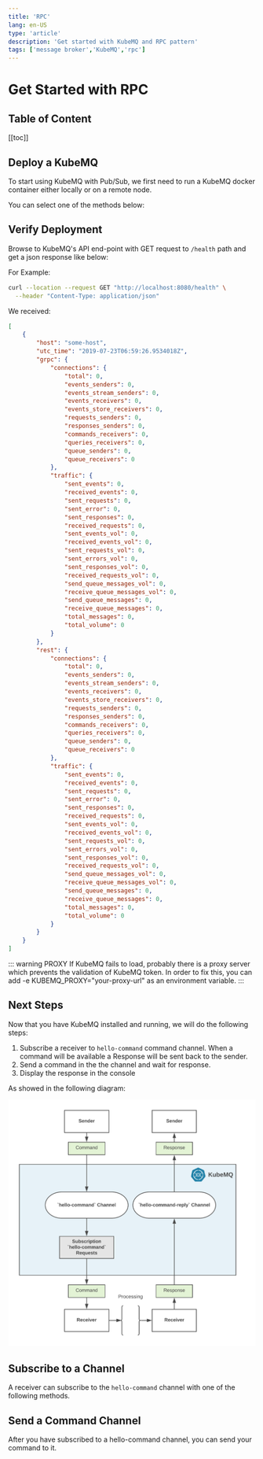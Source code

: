 ```yaml
---
title: 'RPC'
lang: en-US
type: 'article'
description: 'Get started with KubeMQ and RPC pattern'
tags: ['message broker','KubeMQ','rpc']
---
```

# Get Started with RPC

## Table of Content
[[toc]]

## Deploy a KubeMQ
To start using KubeMQ with Pub/Sub, we first need to run a KubeMQ docker container either locally or on a remote node.

You can select one of the methods below:

<CodeSwitcher :languages="{docker:'docker',kubernetes:'kubernetes',helm:`helm`,docker_compose:'docker-compose'}" :isolated="true">

<template v-slot:docker>


Pull and run KubeMQ Docker container:

``` bash
docker run -d -p 8080:8080 -p 50000:50000 -p 9090:9090 \
-v $PWD:/store -e KUBEMQ_TOKEN=<YOUR_KUBEMQ_TOKEN> kubemq/kubemq

```

</template>

<template v-slot:kubernetes>

Execute the flowing command:

``` bash
kubectl apply -f https://get.kubemq.io/deploy?token="YOUR_KUBEMQ_TOKEN"
```


</template>

<template v-slot:helm>

Add KubeMQ Helm Repository:

``` bash
helm repo add kubemq-charts https://kubemq-io.github.io/charts
```

Verify KubeMQ helm repository charts is correctly configured by:
``` bash
helm repo list
```

Install KubeMQ Chart:

``` bash
helm install --name kubemq-cluster --set token=<YOUR_KUBEMQ_TOKEN> \
kubemq-charts/kubemq
```

</template>


<template v-slot:docker_compose>


Execute the flowing command:

``` bash
docker-compose -d up
```

With the following yaml file named docker-compose.yaml:

``` yaml
version: '3.7'
services:
  kubemq:
    image: kubemq/kubemq
    container_name: kubemq
    ports:
      - "8080:8080"
      - "9090:9090"
      - "50000:50000"
    environment:
      - KUBEMQ_HOST=kubemq
      - KUBEMQ_TOKEN="YOUR_KUBEMQ_TOKEN"
    networks:
      - backend
      - frontend
    volumes:
      - kubemq_vol:/store
networks:
  backend:
volumes:
  kubemq_vol:
```

</template>
</CodeSwitcher>



## Verify Deployment

Browse to KubeMQ's API end-point with GET request to `/health` path and get a json response like below:

For Example:
``` bash
curl --location --request GET "http://localhost:8080/health" \
  --header "Content-Type: application/json"
```

We received:

``` json
[
    {
        "host": "some-host",
        "utc_time": "2019-07-23T06:59:26.9534018Z",
        "grpc": {
            "connections": {
                "total": 0,
                "events_senders": 0,
                "events_stream_senders": 0,
                "events_receivers": 0,
                "events_store_receivers": 0,
                "requests_senders": 0,
                "responses_senders": 0,
                "commands_receivers": 0,
                "queries_receivers": 0,
                "queue_senders": 0,
                "queue_receivers": 0
            },
            "traffic": {
                "sent_events": 0,
                "received_events": 0,
                "sent_requests": 0,
                "sent_error": 0,
                "sent_responses": 0,
                "received_requests": 0,
                "sent_events_vol": 0,
                "received_events_vol": 0,
                "sent_requests_vol": 0,
                "sent_errors_vol": 0,
                "sent_responses_vol": 0,
                "received_requests_vol": 0,
                "send_queue_messages_vol": 0,
                "receive_queue_messages_vol": 0,
                "send_queue_messages": 0,
                "receive_queue_messages": 0,
                "total_messages": 0,
                "total_volume": 0
            }
        },
        "rest": {
            "connections": {
                "total": 0,
                "events_senders": 0,
                "events_stream_senders": 0,
                "events_receivers": 0,
                "events_store_receivers": 0,
                "requests_senders": 0,
                "responses_senders": 0,
                "commands_receivers": 0,
                "queries_receivers": 0,
                "queue_senders": 0,
                "queue_receivers": 0
            },
            "traffic": {
                "sent_events": 0,
                "received_events": 0,
                "sent_requests": 0,
                "sent_error": 0,
                "sent_responses": 0,
                "received_requests": 0,
                "sent_events_vol": 0,
                "received_events_vol": 0,
                "sent_requests_vol": 0,
                "sent_errors_vol": 0,
                "sent_responses_vol": 0,
                "received_requests_vol": 0,
                "send_queue_messages_vol": 0,
                "receive_queue_messages_vol": 0,
                "send_queue_messages": 0,
                "receive_queue_messages": 0,
                "total_messages": 0,
                "total_volume": 0
            }
        }
    }
]

```


::: warning PROXY
If KubeMQ fails to load, probably there is a proxy server which prevents the validation of KubeMQ token.
In order to fix this, you can add -e KUBEMQ_PROXY="your-proxy-url" as an environment variable.
:::

## Next Steps

Now that you have KubeMQ installed and running, we will do the following steps:

1. Subscribe a receiver to `hello-command` command channel. When a command will be available a Response will be sent back to the sender.
2. Send a command in the the channel and wait for response.
3. Display the response in the console

As showed in the following diagram:

![image info](./images/rpc-hello-world.png)


## Subscribe to a Channel

A receiver can subscribe to the `hello-command` channel with one of the following methods.

<CodeSwitcher :languages="{bash:'kubetools',curl:'cURL',csharp:'.Net',java:`Java`,go:`Go`,py:`Python`,node:`Node`,php:`PHP`,ruby:`Ruby`,jquery:`jQuery`}" :isolated="true">
<template v-slot:bash>

Run the following Kubetools command:
``` bash
 kubetools rpc rec command "hello-command"
```

When connected, the stream will block until receiving a command. Once a command will be received Kubetools automatically will send a Response.

::: tip Kubetools
Kubetools is KubeMQ Command-Line-Interface tool.
You can download Kubetools binaries [here](https://github.com/kubemq-io/kubetools/tree/master/bin).
:::

</template>

<template v-slot:curl>

The following cURL command is using KubeMQ's REST interface:

``` bash
curl --location --request GET "{{host}}/subscribe/requests?client_id=some_client_id&channel=hello-command&group=some_group&subscribe_type=commands" \
  --header "Content-Type: application/json" \
  --data ""
```

Once a command is received a Send Response call should be invoked:

``` bash
curl --location --request POST "{{host}}/send/response" \
  --header "Content-Type: application/json" \
  --data "{
	\"RequestID\": \"some_id\",
	\"ClientID\":\"some_client_id\",
	\"ReplyChannel\": \"_INBOX.x8bxFotxDNG4c3zTp8scBQ.x8bxFotxDNG4c3zTp8scMq\",
	\"Metadata\" :\"some_metadata\",
	\"Body\": \"c29tZSBlbmNvZGVkIGJvZHk=\",
	\"Executed\": true,
	\"Error\":\"\"
}"
```

**Important** - The reply channel address is automatically generated by the KubeMQ and can be found in the command request `ReplyChannel` field.

::: warning
Subscribe to Commands in REST interface is using WebSocket for streaming (Push) commands to the receiver. You will need to implement a WebSocket receiver accordingly.
:::
</template>


<template v-slot:csharp>

The following .NET code snippet is using KubeMQ's .NET SDK with gRPC interface:

``` csharp
Code snippet will available soon
```

When executed, a stream of events messages will be shown in the console.

</template>
<template v-slot:java>

The following Java code snippet is using KubeMQ's Java SDK with gRPC interface:

``` java
Code snippet will available soon
```
When executed, a stream of events messages will be shown in the console.

</template>
<template v-slot:go>

The following Go code snippet is using KubeMQ's Go SDK with gRPC interface:
``` go
package main

import (
	"context"
	"github.com/kubemq-io/kubemq-go"
	"log"
	"time"
)

func main() {
	ctx, cancel := context.WithCancel(context.Background())
	defer cancel()
	client, err := kubemq.NewClient(ctx,
		kubemq.WithAddress("localhost", 50000),
		kubemq.WithClientId("test-command-client-id"),
		kubemq.WithTransportType(kubemq.TransportTypeGRPC))
	if err != nil {
		log.Fatal(err)
	}
	defer client.Close()
	channel := "hello-command"
	errCh := make(chan error)
	commandsCh, err := client.SubscribeToCommands(ctx, channel, "", errCh)
	if err != nil {
		log.Fatal(err)
	}
	for {
		select {
		case err := <-errCh:
			log.Fatal(err)
			return
		case command, more := <-commandsCh:
			if !more {
				log.Println("Command Received , done")
				return
			}
			log.Printf("Command Received:\nId %s\nChannel: %s\nMetadata: %s\nBody: %s\n", command.Id, command.Channel, command.Metadata, command.Body)
			err := client.R().
				SetRequestId(command.Id).
				SetResponseTo(command.ResponseTo).
				SetExecutedAt(time.Now()).
				Send(ctx)
			if err != nil {
				log.Fatal(err)
			}
		case <-ctx.Done():
			return
		}
	}

}

```
When connected, once a command will be received in the channel, we create a Response and send back to the sender.

</template>
<template v-slot:py>

The following Python code snippet is using KubeMQ's Python SDK with gRPC interface:

``` py
Code snippet will available soon
```
When executed, a stream of events messages will be shown in the console.

</template>

<template v-slot:node>

The following Node code snippet is using KubeMQ's REST interface:

``` js
var https = require('https');

var options = {
  'method': 'GET',
  'hostname': '{{host}}',
  'path': '/subscribe/requests?client_id=some_client_id&channel=hello-command&group=some_group&subscribe_type=commands',
  'headers': {
    'Content-Type': 'application/json'
  }
};

var req = https.request(options, function (res) {
  var chunks = [];

  res.on("data", function (chunk) {
    chunks.push(chunk);
  });

  res.on("end", function (chunk) {
    var body = Buffer.concat(chunks);
    console.log(body.toString());
  });

  res.on("error", function (error) {
    console.error(error);
  });
});

req.end();
```


Once a command is received a Send Response call should be invoked:

``` js
var https = require('https');

var options = {
  'method': 'POST',
  'hostname': '{{host}}',
  'path': '/send/response',
  'headers': {
    'Content-Type': 'application/json'
  }
};

var req = https.request(options, function (res) {
  var chunks = [];

  res.on("data", function (chunk) {
    chunks.push(chunk);
  });

  res.on("end", function (chunk) {
    var body = Buffer.concat(chunks);
    console.log(body.toString());
  });

  res.on("error", function (error) {
    console.error(error);
  });
});

var postData =  "{\n\t\"RequestID\": \"some_id\",\n\t\"ClientID\":\"some_client_id\",\n\t\"ReplyChannel\": \"_INBOX.x8bxFotxDNG4c3zTp8scBQ.x8bxFotxDNG4c3zTp8scMq\",\n\t\"Metadata\" :\"some_metadata2\",\n\t\"Body\": \"c29tZSBlbmNvZGVkIGJvZHk=\",\n\t\"Executed\": true,\n\t\"Error\":\"\"\n}";

req.write(postData);

req.end();
```

**Important** - The reply channel address is automatically generated by the KubeMQ and can be found in the command request `ReplyChannel` field.

::: warning
Subscribe to Commands in REST interface is using WebSocket for streaming (Push) commands to the receiver. You will need to implement a WebSocket receiver accordingly.
:::
</template>

<template v-slot:php>

The following PHP code snippet is using KubeMQ's REST interface:

``` php
<?php

$curl = curl_init();

curl_setopt_array($curl, array(
  CURLOPT_URL => "{{host}}/subscribe/requests?client_id=some_client_id&channel=hello-command&group=some_group&subscribe_type=commands",
  CURLOPT_RETURNTRANSFER => true,
  CURLOPT_ENCODING => "",
  CURLOPT_MAXREDIRS => 10,
  CURLOPT_TIMEOUT => 0,
  CURLOPT_FOLLOWLOCATION => false,
  CURLOPT_HTTP_VERSION => CURL_HTTP_VERSION_1_1,
  CURLOPT_CUSTOMREQUEST => "GET",
  CURLOPT_HTTPHEADER => array(
    "Content-Type: application/json"
  ),
));

$response = curl_exec($curl);
$err = curl_error($curl);

curl_close($curl);

if ($err) {
  echo "cURL Error #:" . $err;
} else {
  echo $response;
} ?>
```


Once a command is received a Send Response call should be invoked:

``` php
<?php

$curl = curl_init();

curl_setopt_array($curl, array(
  CURLOPT_URL => "{{host}}/send/response",
  CURLOPT_RETURNTRANSFER => true,
  CURLOPT_ENCODING => "",
  CURLOPT_MAXREDIRS => 10,
  CURLOPT_TIMEOUT => 0,
  CURLOPT_FOLLOWLOCATION => false,
  CURLOPT_HTTP_VERSION => CURL_HTTP_VERSION_1_1,
  CURLOPT_CUSTOMREQUEST => "POST",
  CURLOPT_POSTFIELDS =>"{\n\t\"RequestID\": \"some_id\",\n\t\"ClientID\":\"some_client_id\",\n\t\"ReplyChannel\": \"_INBOX.x8bxFotxDNG4c3zTp8scBQ.x8bxFotxDNG4c3zTp8scMq\",\n\t\"Metadata\" :\"some_metadata2\",\n\t\"Body\": \"c29tZSBlbmNvZGVkIGJvZHk=\",\n\t\"Executed\": true,\n\t\"Error\":\"\"\n}",
  CURLOPT_HTTPHEADER => array(
    "Content-Type: application/json"
  ),
));

$response = curl_exec($curl);
$err = curl_error($curl);

curl_close($curl);

if ($err) {
  echo "cURL Error #:" . $err;
} else {
  echo $response;
} ?>
```

**Important** - The reply channel address is automatically generated by the KubeMQ and can be found in the command request `ReplyChannel` field.

::: warning
Subscribe to Commands in REST interface is using WebSocket for streaming (Push) commands to the receiver. You will need to implement a WebSocket receiver accordingly.
:::

</template>


<template v-slot:ruby>

The following Ruby code snippet is using KubeMQ's REST interface:

``` ruby
require "uri"
require "net/http"

url = URI("{{host}}/subscribe/requests?client_id=some_client_id&channel=hello-command&group=some_group&subscribe_type=commands")
http = Net::HTTP.new(url.host, url.port)
request = Net::HTTP::Get.new(url)
request["Content-Type"] = "application/json"
response = http.request(request)
puts response.read_body
```


Once a command is received a Send Response call should be invoked:

``` ruby
require "uri"
require "net/http"

url = URI("{{host}}/send/response")

http = Net::HTTP.new(url.host, url.port)

request = Net::HTTP::Post.new(url)
request["Content-Type"] = "application/json"
request.body = "{\n\t\"RequestID\": \"some_id\",\n\t\"ClientID\":\"some_client_id\",\n\t\"ReplyChannel\": \"_INBOX.x8bxFotxDNG4c3zTp8scBQ.x8bxFotxDNG4c3zTp8scMq\",\n\t\"Metadata\" :\"some_metadata2\",\n\t\"Body\": \"c29tZSBlbmNvZGVkIGJvZHk=\",\n\t\"Executed\": true,\n\t\"Error\":\"\"\n}"
response = http.request(request)
puts response.read_body
```

**Important** - The reply channel address is automatically generated by the KubeMQ and can be found in the command request `ReplyChannel` field.

::: warning
Subscribe to Commands in REST interface is using WebSocket for streaming (Push) commands to the receiver. You will need to implement a WebSocket receiver accordingly.
:::
</template>


<template v-slot:jquery>

The following jQuery code snippet is using KubeMQ's REST interface:

``` js
var settings = {
  "url": "{{host}}/subscribe/requests?client_id=some_client_id&channel=hello-command&group=some_group&subscribe_type=commands",
  "method": "GET",
  "timeout": 0,
  "headers": {
    "Content-Type": "application/json"
  },
};

$.ajax(settings).done(function (response) {
  console.log(response);
});
```

Once a command is received a Send Response call should be invoked:

``` js
var settings = {
  "url": "{{host}}/send/response",
  "method": "POST",
  "timeout": 0,
  "headers": {
    "Content-Type": "application/json"
  },
  "data": "{\n\t\"RequestID\": \"some_id\",\n\t\"ClientID\":\"some_client_id\",\n\t\"ReplyChannel\": \"_INBOX.x8bxFotxDNG4c3zTp8scBQ.x8bxFotxDNG4c3zTp8scMq\",\n\t\"Metadata\" :\"some_metadata2\",\n\t\"Body\": \"c29tZSBlbmNvZGVkIGJvZHk=\",\n\t\"Executed\": true,\n\t\"Error\":\"\"\n}",
};

$.ajax(settings).done(function (response) {
  console.log(response);
});
```

**Important** - the reply channel address is automatically generated by the KubeMQ and can be found in the command request `ReplyChannel` field.

::: warning
Subscribe to Commands in REST interface is using WebSocket for streaming (Push) commands to the receiver. You will need to implement a WebSocket receiver accordingly.
:::
</template>


</CodeSwitcher>



## Send a Command Channel

After you have subscribed to a hello-command channel, you can send your command to it.


<CodeSwitcher :languages="{bash:'kubetools',curl:'cURL',csharp:'.Net',java:`Java`,go:`Go`,py:`Python`,node:`Node`,php:`PHP`,ruby:`Ruby`,jquery:`jQuery`}" :isolated="true">


<template v-slot:bash>

Run the following Kubetools command:

``` bash
kubetools rpc send command "hello-command" "some command"
```


::: tip Kubetools
Kubetools is KubeMQ Command-Line-Interface tool.
You can download Kubetools binaries [here](https://github.com/kubemq-io/kubetools/tree/master/bin).
:::

</template>


<template v-slot:curl>

The following cURL command is using KubeMQ's REST interface:

``` bash
curl --location --request POST "{{host}}/send/request" \
  --header "Content-Type: application/json" \
  --data "{
	\"RequestID\": \"688daec3-7f3e-4766-87fa-4cd1f4f03a23\",
	\"RequestTypeData\":1, 
	\"ClientID\": \"some_clientID\",
	\"Channel\": \"hello-command\",
	\"Metadata\" :\"some_metadata\",
	\"Body\": \"c29tZSBlbmNvZGVkIGJvZHk=\",
	\"Timeout\": 10000
}"
```

</template>

<template v-slot:csharp>

The following .NET code snippet is using KubeMQ's .NET SDK with gRPC interface:

``` csharp
Code snippet will available soon
```

</template>
<template v-slot:java>

The following Java code snippet is using KubeMQ's Java SDK with gRPC interface:

``` java
Code snippet will available soon
```

</template>
<template v-slot:go>

The following Go code snippet is using KubeMQ's Go SDK with gRPC interface:

``` go
package main

import (
	"context"
	"github.com/kubemq-io/kubemq-go"
	"log"
	"time"
)

func main() {
	ctx, cancel := context.WithCancel(context.Background())
	defer cancel()
	client, err := kubemq.NewClient(ctx,
		kubemq.WithAddress("localhost", 50000),
		kubemq.WithClientId("test-command-client-id"),
		kubemq.WithTransportType(kubemq.TransportTypeGRPC))
	if err != nil {
		log.Fatal(err)
	}
	defer client.Close()
	channel := "hello-command"
	response, err := client.C().
		SetId("some-command-id").
		SetChannel(channel).
		SetMetadata("some-metadata").
		SetBody([]byte("hello kubemq - sending a command, please reply")).
		SetTimeout(time.Second).
		Send(ctx)
	if err != nil {
		log.Fatal(err)
	}
	log.Printf("Response Received:\nCommandID: %s\nExecutedAt:%s\n", response.CommandId, response.ExecutedAt)
}

```

</template>
<template v-slot:py>

The following Python code snippet is using KubeMQ's Python SDK with gRPC interface:

``` py
Code snippet will available soon
```


</template>


<template v-slot:node>

The following node code snippet is using KubeMQ's REST interface:

``` js
var https = require('https');

var options = {
  'method': 'POST',
  'hostname': '{{host}}',
  'path': '/send/request',
  'headers': {
    'Content-Type': 'application/json'
  }
};

var req = https.request(options, function (res) {
  var chunks = [];

  res.on("data", function (chunk) {
    chunks.push(chunk);
  });

  res.on("end", function (chunk) {
    var body = Buffer.concat(chunks);
    console.log(body.toString());
  });

  res.on("error", function (error) {
    console.error(error);
  });
});

var postData =  "{\n\t\"RequestID\": \"688daec3-7f3e-4766-87fa-4cd1f4f03a23\",\n\t\"RequestTypeData\":1, \n\t\"ClientID\": \"some_clientID\",\n\t\"Channel\": \"hello-command\",\n\t\"Metadata\" :\"some_metadata\",\n\t\"Body\": \"c29tZSBlbmNvZGVkIGJvZHk=\",\n\t\"Timeout\": 1000000\n}";

req.write(postData);

req.end();
```

</template>

<template v-slot:php>

The following PHP code snippet is using KubeMQ's REST interface:

``` php
<?php

$curl = curl_init();

curl_setopt_array($curl, array(
  CURLOPT_URL => "{{host}}/send/request",
  CURLOPT_RETURNTRANSFER => true,
  CURLOPT_ENCODING => "",
  CURLOPT_MAXREDIRS => 10,
  CURLOPT_TIMEOUT => 0,
  CURLOPT_FOLLOWLOCATION => false,
  CURLOPT_HTTP_VERSION => CURL_HTTP_VERSION_1_1,
  CURLOPT_CUSTOMREQUEST => "POST",
  CURLOPT_POSTFIELDS =>"{\n\t\"RequestID\": \"688daec3-7f3e-4766-87fa-4cd1f4f03a23\",\n\t\"RequestTypeData\":1, \n\t\"ClientID\": \"some_clientID\",\n\t\"Channel\": \"hello-command\",\n\t\"Metadata\" :\"some_metadata\",\n\t\"Body\": \"c29tZSBlbmNvZGVkIGJvZHk=\",\n\t\"Timeout\": 1000000\n}",
  CURLOPT_HTTPHEADER => array(
    "Content-Type: application/json"
  ),
));

$response = curl_exec($curl);
$err = curl_error($curl);

curl_close($curl);

if ($err) {
  echo "cURL Error #:" . $err;
} else {
  echo $response;
} ?>
```

</template>


<template v-slot:ruby>

The following Ruby code snippet is using KubeMQ's REST interface:

``` ruby
require "uri"
require "net/http"

url = URI("{{host}}/send/request")
http = Net::HTTP.new(url.host, url.port)
request = Net::HTTP::Post.new(url)
request["Content-Type"] = "application/json"
request.body = "{\n\t\"RequestID\": \"688daec3-7f3e-4766-87fa-4cd1f4f03a23\",\n\t\"RequestTypeData\":1, \n\t\"ClientID\": \"some_clientID\",\n\t\"Channel\": \"hello-command\",\n\t\"Metadata\" :\"some_metadata2\",\n\t\"Body\": \"c29tZSBlbmNvZGVkIGJvZHk=\",\n\t\"Timeout\": 1000000\n}"
response = http.request(request)
puts response.read_body
```

</template>


<template v-slot:jquery>

The following jQuery code snippet is using KubeMQ's REST interface:

``` js
var settings = {
  "url": "{{host}}/send/request",
  "method": "POST",
  "timeout": 0,
  "headers": {
    "Content-Type": "application/json",
    "X-Kubemq-Server-Token": "\"your-kubemq-token\""
  },
  "data": "{\n\t\"RequestID\": \"688daec3-7f3e-4766-87fa-4cd1f4f03a23\",\n\t\"RequestTypeData\":1, \n\t\"ClientID\": \"some_clientID\",\n\t\"Channel\": \"hello-command\",\n\t\"Metadata\" :\"some_metadata2\",\n\t\"Body\": \"c29tZSBlbmNvZGVkIGJvZHk=\",\n\t\"Timeout\": 1000000\n}",
};

$.ajax(settings).done(function (response) {
  console.log(response);
});
```

</template>


</CodeSwitcher>

